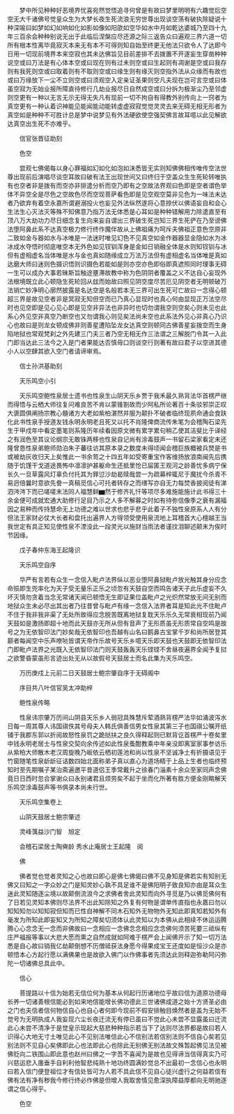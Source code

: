 <!-- { "loadSidebar": true } -->
　　梦中所见种种好恶境界忧喜宛然觉悟追寻何曾是有故曰梦里明明有六趣觉后空空无大千诸佛号觉皇众生为大梦长夜生死流浪无穷世尊出现谈空荡有破执除疑说十种深喻曰如梦如幻如响如化如影如像如阳欿如空华如水中月如乾达婆城乃至四十九年三百余会种种别说无出于此临后涅槃应尽还源之际三返告众曰遍观三界六道一切所有根本性离毕竟寂灭本来无有本不可得则知自始至终更无他法只欲令人了达即今日用一切现前境界本来空寂也其未达佛旨见目前差排不去拨置不开遂妄生穿凿种种说空或曰万法是有心体本空或曰现在则有过未则空或曰生起则有凋谢是空或曰我存则有我死则空或曰取着则有不取则空或曰缘生则有缘灭则空指外法从众缘而有故也或曰万缘放下一尘不立则空或曰须观空入定亲证圣果则空凡夫现在岂可言空或曰体虽空寂为无始业报所障直待修行几劫业报尽日自然成空或曰分拆为极渐尘乃至邻虚则空更有一种以无言无示无得无失凡有现前一切不拘自有得教外别传向上一窍者为真空更有一种认着识神能见能闻能动能转虚虚寂寂觉觉灵灵去来无碍无相无形者为真空如是种种不可胜计总是梦中说梦见有外法硬欲使空强契佛言故耳噫以此见解欲达真空出生死不亦难乎。

　　信官张晋征助刻

　　色空

　　尝观七佛偈每以身心罪福如幻如化如泡如沫悉皆无实则知佛佛相传唯传空法世尊出现前后演唱尽谈空耳故曰破有法王出现世间又曰终归于空盖众生生死轮转唯执有也空者非是拨有而空亦非排遣分析而空乃即有之空故法界观曰色即是空者谓色举体不异空全是尽色之空故色尽而空现菩萨看色即是见空观空莫非见色为一味法未达者乃欲弃有着空永嘉所谓避溺投火也妄见外法纵然遂将心意捺伏以佛语妄自和会心生法生心灭法灭等殊不知佛意乃指万法无体悉是心耳如是种种错解用力除遣直至有顶八万大劫功力尽日细念复生向来妄自谓出三界破生死岂知三界生死俨在乃至谤佛法堕阿鼻此系不达真空极力修行终作魔伴故从上佛祖痛为呵斥夫佛祖正意色空原非二致如金与器如水与冰唯是一法迷时唯见幻色不见真空如金作器器显金隐如水为冰冰成水夺悟时彻底唯空本无外色如见钗钏浑身是金如日销融全体是水则知钗钏与冰但有虚相虚名当体唯是水与金也真如随缘成立万法万法但有虚相虚名当体唯是真如达磨大师曰迷则色摄识悟则识摄色若能如是则亦空亦色即俗即真遮照同时理事无碍一生可以成办大事若昧斯旨触途壅滞故教中称为色阴阴者覆盖之义不达自心妄现外法根境既立此心顿隐生死轮回从玆而始故曰照见阴空度尽苦厄见阴空者无明顿破万法销亡妙净明心廓然披露是名达空是名般若本无三界可出生死可亡故曰一念得心顿超三界是故见空者非是冥寂无知但空而已乃真心显现时也真心何由显现正万法空尽时也见空即是见心见心即是见空非异法也非异时也切勿谓我空则空矣心则未见也此系心外见空非真空乃断空也又勿谓我心则见矣法尚未空也此系法外见心非真心乃识心也故曰是则龙女顿成佛非则善星遭陷坠龙女达真空则顿同古佛善星妄拨空而生身陷地狱也常观梵刹之外先建三门夫三者乃空无相无作三法谓之三解脱门令其一入此门即当达此三法今之入是门者果能达否慎毋口则谈空行则著有故曰君子以空进其德小人以空肆其欲入空门者请谛审焉。

　　信士孙洪基助刻

　　天乐鸣空小引

　　天乐鸣空鲍性泉居士遗书也性泉生山阴天乐乡贾于我禾最久熟背法华首楞严继而得悟与云栖大师往复问难良苦不肯以蒙锥劄故而少阿私所论著百十条驳邪崇正叹大褒圆俱阐扬宗教心髓诸方大老如紫柏湛然并服为颠扑不破者临终现夙命通会食趺化此书性泉手授道友钱永明永明老且死又以托不肖隆俾商流传朱笔为会稽陶石梁先生于甲戍年中看定墨笔则系隆历年续看因原文微有累字累句稍乙使其洁斐比于译经之有润色至其议论纲宗无敢铢两移也性泉自记尚有涂毒鼓声一书留石梁家看定未还隆曾恳性泉弟鲍师勋泊朱子蕃往访其原本录之数度未得顷闻会稽巨族概被兵燹是书或被劫灰收归天上矣惟此一书余笥之十四五年如受寄重宝作客维扬放浪南闽先后携随于饥馑干戈道途畏怖中凛凛护甚躯命生还抵里怆已屇匿王观河之龄善忧多病宁保长久一旦草露风灯辜负付托其为罪愆沙劫曷赎哉尝一为疏募梓辄尼于魔扰今杀青不易迥倍曩时意欲先誊一真稿觅信心可托者转存之而缮写亦自无力每焚香披阅徒有涕泗涔涔下而已嗟嗟末法同人福慧鲜▆然于修齐礼忏等项尽多难施能施计此书得三十余金便可成就宏通大助修行足目乃示之人多不解募之时如有待弥信像季之衰有漏福因之易种而传持慧命无上功德之难以世求也悲乎悲乎此着子不独性泉原系人人有分但法王家财必仗大长者和盘托出遍界人方得领受使用泉流地上耳稽首大心檀越王当我世定有具正知见使性泉不湮没此一段灵光以施财当雨法者谨抆泪聊述颠末为俟时节因缘。

　　戊子春仲东海王起隆识

　　天乐鸣空自序

　　华严有言若有众生一念信入毗卢法界纵以恶业堕阿鼻狱毗卢放光触其身分应念命殒即生兜率化为天子受无量乐正乐之顷忽有天鼓自空而鸣告诸天子此乐虚妄不久坏灭慎勿贪着当念无常诸天闻已顿悟无生即证果位盖毗卢之光炽然常放无间无别而地狱众生未必尽出其出者乃往昔曾与毗卢有缘一念信入法界者耳是知此光不住毗卢不住于我非我非渠了无处所故得应念脱苦既离地狱复耽天乐乐久无常衰相现前乃闻天鼓如是激扬即超十地而此天鼓亦无所从但有音声了无形质虽无形质常自空鸣是故号之为无依智印法门妙矣哉无依智印也吾越有山名曰鹅鼻古宝掌千岁和尚所居登其巅者每闻空中乐声嘹喨皆谓天帝作乐故号天乐乡噫天乐即天鼓也天鼓即无依智印法门即毗卢法界之光既入无依智印法门则天鼓轰轰天乐铿铿不舍昼夜遍界全闻予复挝之欲警昏蒙虽形言迹出处无从以故假号天鼓居士而名此集为天乐鸣空。

　　万历庚戍上元前二日天鼓居士鲍宗肇自序于无碍阁中

　　序目共八叶信官吴太冲助梓

　　鲍性泉传略

　　性泉讳宗肇万历间山阴县天乐乡人弱冠具殊慧斥荤酒熟背楞严法华如涌波泻水日每一周其尊人讳国祺佚其号母夫人韩氏俱善信男女性泉其第三子也国祺公嘱开纸铺于我郡东郭以折阅故怒性泉罚之跪挞扶之良久得释起则已默背讫首楞严十卷矣里中钱永明老居士与性泉交契向余传述如此性泉蚤酣教乘中年亲没即离室家事参访乐从紫柏大师散木老汉周旋晚乃皈依云栖初莲池和尚以性泉不坚诚净土有折摄语见于竹窗随笔性泉龂龂征诘数四始北面称弟子真以直心为道场精于上品上生者也临终预知时至先期嘱子某治斋遍邀平昔道侣王季常戴升之徐春门淄素十余众至家同声念佛竟日日西时忽合掌谢众曰永别诸君且烦劳矣不起于坐而化所著有胜方便金刚略解天乐鸣空涂毒鼓声等书俱录本尚未行世。

　　天乐鸣空集卷上

　　山阴天鼓居士鲍宗肇述

　　灵峰蕅益沙门智　旭定

　　会稽石梁居士陶奭龄
秀水止庵居士王起隆　阅

　　佛

　　佛者觉也觉者灵知之心也故曰即心是佛七佛偈曰佛不见身知是佛若实有知别无佛又曰知之一字众妙之门是知灵妙心孰不具足谁不是佛阳明子致良知亦由是耳众生迷此灵知随逐尘境以故颠倒流浪今之求佛者舍此灵知而向外寻觅是乃以佛觅佛何有了日若见灵知本佛则尽法界不出此知除知之外复有何物是谓单传直指也永嘉曰勿以知知知勿以知知寂但知而已性自神解不同木石知外无物物外无知此即真知若知外有毫发为所知此即妄知又为所知之障矣切须体认此灵知以为本佛从此相续不休运运腾腾心心念念无一念而非佛故曰一念相应一念佛念念相应念念佛何须苦死要三祗纵有庄严福报等事以大悲大愿而熏之自然成就如阿难于楞严会上闻佛开示了知一切万法悉是自心故曰销我亿劫颠倒想不历僧祗获法身愿今得果成宝王还度如是恒沙众是亦顿悟本心方起行愿以满佛果也是故欲入佛门以作佛事者先须达此则释迦弥勒阿闪弥陀一切诸佛总具此中。

　　信心

　　菩提路以十信为始若无信位何为基本从何起行历诸地位乎故曰信为道原功德母长养一切诸善根信能必到如来地信能增长佛功德此三世诸佛成道之始十方贤圣必由之门也夫信者信何物信自心也自心者何即今现前不假安排触目焕然者是盖为无始不觉号为无明执成人我妄现六尘长夜迁流无有停已虽曰不觉此心未尝不显露虽曰迁流此心未尝不清净于是觉皇示现起大慈悲种种指示若当下了达则尽法界都是故曰若人识得心大地无寸土唯见此心不见别法唯信此心不信别法若信别法则不信自心矣若见别法则不见自心矣佛即此心也法即此心也除此无别佛无别法故文殊暂起佛见法见被佛贬向二铁围山即此意也赵州曰佛之一字吾不喜闻为是故也见得谛当信得真实乃可兴慈运悲入廛垂手自利利他智悲纯熟十地功终圆满妙觉总不出最初一念信心也永明曰若入信门便登祖位才有信处皆可为人若不具此信不见自心徒兴虚行之何益若信有佛有法有净有秽我今修行终必作佛是但增人我取舍情见愈深执障益厚都向无明驰逐谓之信心得乎。

　　色空

